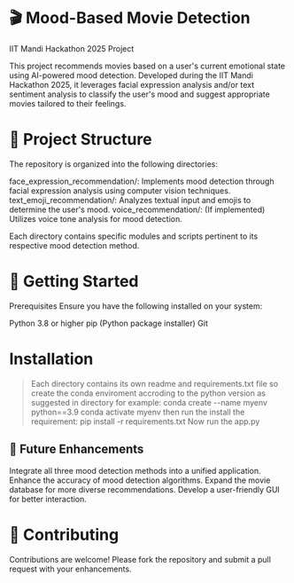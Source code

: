 # 🎬 Mood-Based Movie Detection
IIT Mandi Hackathon 2025 Project

This project recommends movies based on a user's current emotional state using AI-powered mood detection. Developed during the IIT Mandi Hackathon 2025, it leverages facial expression analysis and/or text sentiment analysis to classify the user's mood and suggest appropriate movies tailored to their feelings.

# 📁 Project Structure
The repository is organized into the following directories:

face_expression_recommendation/: Implements mood detection through facial expression analysis using computer vision techniques.
text_emoji_recommendation/: Analyzes textual input and emojis to determine the user's mood.
voice_recommendation/: (If implemented) Utilizes voice tone analysis for mood detection.

Each directory contains specific modules and scripts pertinent to its respective mood detection method.

# 🚀 Getting Started
Prerequisites
Ensure you have the following installed on your system:

Python 3.8 or higher
pip (Python package installer)
Git

# Installation
> Each directory contains its own readme and requirements.txt file
> so create the conda enviroment accroding to the python version as suggested in directory
    for example: conda create --name myenv python==3.9
                 conda activate myenv
> then run the install the requirement: pip install -r requirements.txt
> Now run the app.py


## 📌 Future Enhancements
Integrate all three mood detection methods into a unified application.
Enhance the accuracy of mood detection algorithms.
Expand the movie database for more diverse recommendations.
Develop a user-friendly GUI for better interaction.

# 🤝 Contributing
Contributions are welcome! Please fork the repository and submit a pull request with your enhancements.
